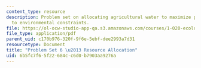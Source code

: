 ```yaml
---
content_type: resource
description: Problem set on allocating agricultural water to maximize profits, subject
  to environmental constraints.
file: https://ol-ocw-studio-app-qa.s3.amazonaws.com/courses/1-020-ecology-ii-engineering-for-sustainability-spring-2008/6b5fc7f65f22684cc6d0b7903aa9276a_assn6.pdf
file_type: application/pdf
parent_uid: c170b976-320f-9f6e-5ebf-dee2993a7d31
resourcetype: Document
title: "Problem Set 6 \u2013 Resource Allocation"
uid: 6b5fc7f6-5f22-684c-c6d0-b7903aa9276a
---
```

